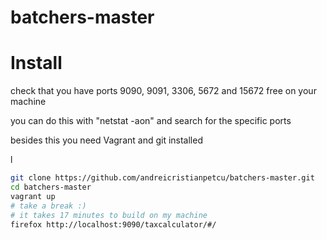 batchers-master
===============
Install
===============

check that you have ports 9090, 9091, 3306, 5672 and 15672 free on your machine

you can do this with "netstat -aon" and search for the specific ports

besides this you need Vagrant and git installed

l
```sh
git clone https://github.com/andreicristianpetcu/batchers-master.git
cd batchers-master
vagrant up
# take a break :)
# it takes 17 minutes to build on my machine
firefox http://localhost:9090/taxcalculator/#/
```